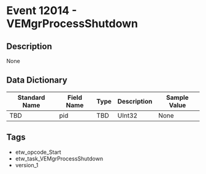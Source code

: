 # Event 12014 - VEMgrProcessShutdown

## Description
None

## Data Dictionary
|Standard Name|Field Name|Type|Description|Sample Value|
|---|---|---|---|---|
|TBD|pid|TBD|UInt32|None|None|

## Tags
* etw_opcode_Start
* etw_task_VEMgrProcessShutdown
* version_1